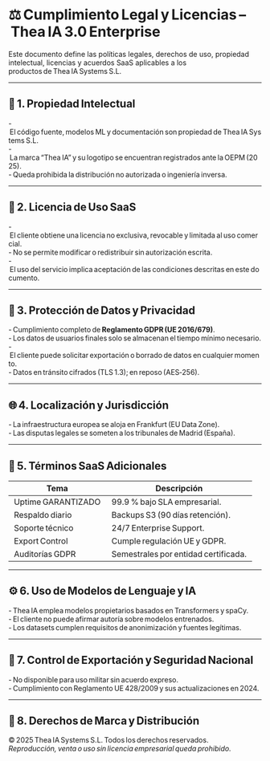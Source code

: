 # ⚖️ Cumplimiento Legal y Licencias – Thea IA 3.0 Enterprise

Este documento define las políticas legales, derechos de uso, propiedad intelectual, licencias y acuerdos SaaS aplicables a los productos de Thea IA Systems S.L.

---

## 🧾 1. Propiedad Intelectual

- El código fuente, modelos ML y documentación son propiedad de Thea IA Systems S.L.  
- La marca “Thea IA” y su logotipo se encuentran registrados ante la OEPM (2025).  
- Queda prohibida la distribución no autorizada o ingeniería inversa.  

---

## 📝 2. Licencia de Uso SaaS

- El cliente obtiene una licencia no exclusiva, revocable y limitada al uso comercial.  
- No se permite modificar o redistribuir sin autorización escrita.  
- El uso del servicio implica aceptación de las condiciones descritas en este documento.  

---

## 💾 3. Protección de Datos y Privacidad

- Cumplimiento completo de **Reglamento GDPR (UE 2016/679)**.  
- Los datos de usuarios finales solo se almacenan el tiempo mínimo necesario.  
- El cliente puede solicitar exportación o borrado de datos en cualquier momento.  
- Datos en tránsito cifrados (TLS 1.3); en reposo (AES‑256).  

---

## 🌐 4. Localización y Jurisdicción

- La infraestructura europea se aloja en Frankfurt (EU Data Zone).  
- Las disputas legales se someten a los tribunales de Madrid (España).  

---

## 🧩 5. Términos SaaS Adicionales

| Tema | Descripción |
|------|--------------|
| Uptime GARANTIZADO | 99.9 % bajo SLA empresarial. |
| Respaldo diario | Backups S3 (90 días retención). |
| Soporte técnico | 24/7 Enterprise Support. |
| Export Control | Cumple regulación UE y GDPR. |
| Auditorías GDPR | Semestrales por entidad certificada. |

---

## ⚙️ 6. Uso de Modelos de Lenguaje y IA

- Thea IA emplea modelos propietarios basados en Transformers y spaCy.  
- El cliente no puede afirmar autoría sobre modelos entrenados.  
- Los datasets cumplen requisitos de anonimización y fuentes legítimas.

---

## 🧠 7. Control de Exportación y Seguridad Nacional

- No disponible para uso militar sin acuerdo expreso.  
- Cumplimiento con Reglamento UE 428/2009 y sus actualizaciones en 2024.  

---

## 🪪 8. Derechos de Marca y Distribución

© 2025 Thea IA Systems S.L. Todos los derechos reservados.  
_Reproducción, venta o uso sin licencia empresarial queda prohibido._ 